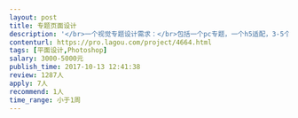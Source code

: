 ```yaml
---                
layout: post       
title: 专题页面设计           
description: '</br>一个视觉专题设计需求：</br>包括一个pc专题，一个h5适配，3-5个banner广告位；</br>有参考案例，有固定样式要求；</br>'     
contenturl: https://pro.lagou.com/project/4664.html      
tags: [平面设计,Photoshop]            
salary: 3000-5000元          
publish_time: 2017-10-13 12:41:38         
review: 1287人                   
apply: 7人                   
recommend: 1人                   
time_range: 小于1周              
---                 
```

